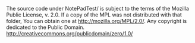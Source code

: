 The source code under NotePadTest/ is subject to the terms of the Mozilla Public
License, v. 2.0. If a copy of the MPL was not distributed with that folder, 
You can obtain one at http://mozilla.org/MPL/2.0/.
Any copyright is dedicated to the Public Domain.
http://creativecommons.org/publicdomain/zero/1.0/
